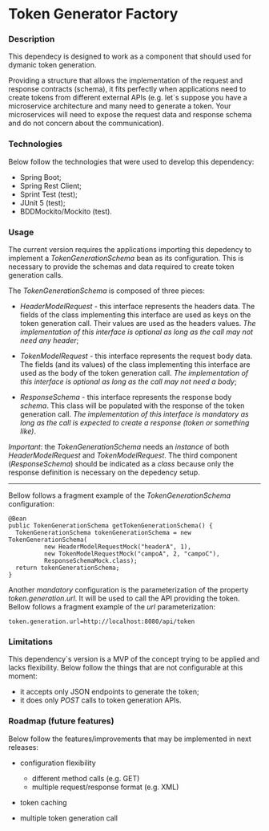 # Token Generator Factory

### Description
This dependecy is designed to work as a component that should used for dymanic token generation.

Providing a structure that allows the implementation of the request and response contracts (schema), it fits perfectly when applications need to create tokens from different external APIs (e.g. let`s suppose you have a microservice architecture and many need to generate a token. Your microservices will need to expose the request data and response schema and do not concern about the communication).

### Technologies
Below follow the technologies that were used to develop this dependency:

* Spring Boot;
* Spring Rest Client;
* Sprint Test (test);
* JUnit 5 (test);
* BDDMockito/Mockito (test).

### Usage
The current version requires the applications importing this depedency to implement a *TokenGenerationSchema* bean as its configuration. This is necessary to provide the schemas and data required to create token generation calls.

The *TokenGenerationSchema* is composed of three pieces:

* *HeaderModelRequest* - this interface represents the headers data. The fields of the class implementing this interface are used as keys on the token generation call. Their values are used as the headers values. *The implementation of this interface is optional as long as the call may not need any header*;

* *TokenModelRequest* - this interface represents the request body data. The fields (and its values) of the class implementing this interface are used as the body of the token generation call. *The implementation of this interface is optional as long as the call may not need a body*;

* *ResponseSchema* - this interface represents the response body _schema_. This class will be populated with the response of the token generation call. *The implementation of this interface is _mandatory_ as long as the call is expected to create a response (token or something like)*.

*Important*: the *TokenGenerationSchema* needs an *instance* of both *HeaderModelRequest* and *TokenModelRequest*. The third component (*ResponseSchema*)  should be indicated as a *class* because only the response definition is necessary on the depedency setup.

***

Bellow follows a fragment example of the *TokenGenerationSchema* configuration:

```
@Bean
public TokenGenerationSchema getTokenGenerationSchema() {
  TokenGenerationSchema tokenGenerationSchema = new TokenGenerationSchema(
          new HeaderModelRequestMock("headerA", 1), 
          new TokenModelRequestMock("campoA", 2, "campoC"), 
          ResponseSchemaMock.class);
  return tokenGenerationSchema;
}
```

Another *mandatory* configuration is the parameterization of the property *token.generation.url*. It will be used to call the API providing the token.
Bellow follows a fragment example of the *url* parameterization:

```
token.generation.url=http://localhost:8080/api/token
```

### Limitations
This dependency`s version is a MVP of the concept trying to be applied and lacks flexibility. Below follow the things that are not configurable at this moment:

* it accepts only JSON endpoints to generate the token;
* it does only *POST* calls to token generation APIs.


### Roadmap (future features)
Below follow the features/improvements that may be implemented in next releases:

* configuration flexibility
  * different method calls (e.g. GET)
  * multiple request/response format (e.g. XML)

* token caching
* multiple token generation call

